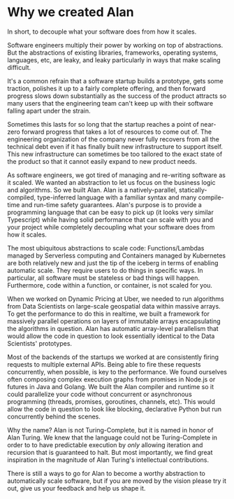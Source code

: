 # Why we created Alan

In short, to decouple what your software does from how it scales.

Software engineers multiply their power by working on top of abstractions. But the abstractions of existing libraries, frameworks, operating systems, languages, etc, are leaky, and leaky particularly in ways that make scaling difficult.

It's a common refrain that a software startup builds a prototype, gets some traction, polishes it up to a fairly complete offering, and then forward progress slows down substantially as the success of the product attracts so many users that the engineering team can't keep up with their software falling apart under the strain.

Sometimes this lasts for so long that the startup reaches a point of near-zero forward progress that takes a lot of resources to come out of. The engineering organization of the company never fully recovers from all the technical debt even if it has finally built new infrastructure to support itself. This new infrastructure can sometimes be too tailored to the exact state of the product so that it cannot easily expand to new product needs.

As software engineers, we got tired of managing and re-writing software as it scaled. We wanted an abstraction to let us focus on the business logic and algorithms. So we built Alan. Alan is a natively-parallel, statically-compiled, type-inferred language with a familiar syntax and many compile-time and run-time safety guarantees. Alan's purpose is to provide a programming language that can be easy to pick up (it looks very similar Typescript) while having solid performance that can scale with you and your project while completely decoupling what your software does from how it scales.

The most ubiquitous abstractions to scale code: Functions/Lambdas managed by Serverless computing and Containers managed by Kubernetes are both relatively new and just the tip of the iceberg in terms of enabling automatic scale. They require users to do things in specific ways. In particular, all software must be stateless or bad things will happen. Furthermore, code within a function, or container, is not scaled for you. 

When we worked on Dynamic Pricing at Uber, we needed to run algorithms from Data Scientists on large-scale geospatial data within massive arrays. To get the performance to do this in realtime, we built a framework for massively parallel operations on layers of immutable arrays encapsulating the algorithms in question. Alan has automatic array-level parallelism that would allow the code in question to look essentially identical to the Data Scientists' prototypes. 

Most of the backends of the startups we worked at are consistently firing requests to multiple external APIs. Being able to fire these requests concurrently, when possible, is key to the performance. We found ourselves often composing complex execution graphs from promises in Node.js or futures in Java and Golang. We built the Alan compiler and runtime so it could parallelize your code without concurrent or asynchronous programming (threads, promises, goroutines, channels, etc). This would allow the code in question to look like blocking, declarative Python but run concurrently behind the scenes.

Why the name? Alan is not Turing-Complete, but it is named in honor of Alan Turing. We knew that the language could not be Turing-Complete in order to to have predictable execution by *only* allowing iteration and recursion that is guaranteed to halt. But most importantly, we find great inspiration in the magnitude of Alan Turing's intellectual contributions.

There is still a ways to go for Alan to become a worthy abstraction to automatically scale software, but if you are moved by the vision please try it out, give us your feedback and help us shape it.